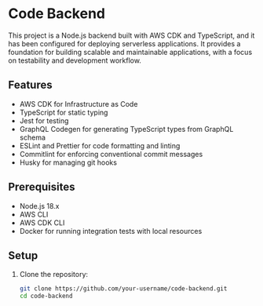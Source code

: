 # Code Backend

This project is a Node.js backend built with AWS CDK and TypeScript, and it has been configured for deploying serverless applications. It provides a foundation for building scalable and maintainable applications, with a focus on testability and development workflow.

## Features

- AWS CDK for Infrastructure as Code
- TypeScript for static typing
- Jest for testing
- GraphQL Codegen for generating TypeScript types from GraphQL schema
- ESLint and Prettier for code formatting and linting
- Commitlint for enforcing conventional commit messages
- Husky for managing git hooks

## Prerequisites

- Node.js 18.x
- AWS CLI
- AWS CDK CLI
- Docker for running integration tests with local resources

## Setup

1. Clone the repository:
   ```sh
   git clone https://github.com/your-username/code-backend.git
   cd code-backend
   ```
